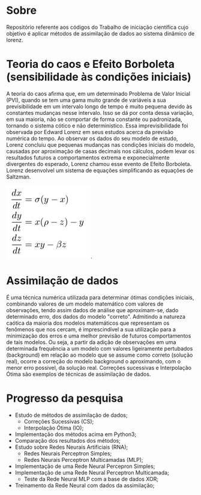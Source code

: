 # Sobre
Repositório referente aos códigos do Trabalho de iniciação científica cujo objetivo é aplicar métodos de assimilação de dados ao sistema dinâmico de lorenz.

# Teoria do caos e Efeito Borboleta (sensibilidade às condições iniciais)
A teoria do caos afirma que, em um determinado Problema de Valor Inicial (PVI), quando se tem uma gama muito grande de variáveis a sua previsibilidade em um intervalo longo de tempo é muito pequena devido às constantes mudanças nesse intervalo. Isso se dá por conta dessa variação, em sua maioria, não se comportar de forma constante ou padronizada, tornando o sistema cótico e não determinístico. Essa imprevisibilidade foi observada por Edward Lorenz em seus estudos acerca da previsão numérica do tempo. Ao observar os dados do seu modelo de estudo, Lorenz concluiu que pequenas mudanças nas condições iniciais do modelo, causadas por aproximação de casas decimais nos cálculos, podem levar os resultados futuros a comportamentos extrema e exponecialmente divergentes do esperado, Lorenz chamou esse evento de Efeito Borboleta. Lorenz desenvolvel um sistema de equações simplificando as equações de Saltzman.

![Fig. 1- Equações de Lorenz](https://raw.githubusercontent.com/daltonfelipe/assimilacao_de_dados/master/figuras/equacoes_lorenz.png).

# Assimilação de dados
É uma técnica numérica utilizada para determinar ótimas condições iniciais, combinando valores de um modelo matemático com valores de observações, tendo assim dados de análise que aproximam-se, dado determinado erro, dos dados do modelo "correto". Admitindo a natureza caótica da maioria dos modelos matemáticos que representam os fenômenos que nos cercam, é imprescindível a sua utilização para a minimização dos erros e uma melhor previsão de futuros comportamentos de tais modelos. Ou seja, a partir da adição de observações em uma determinada frequência a um modelo com valores ligeiramente pertubados (background) em relação ao modelo que se assume como correto (solução real), ocorre a correção do modelo background o aproximando, com o menor erro possivel, da solução real. Correções sucessivas e Interpolação Ótima são exemplos de técnicas de assimilação de dados.

# Progresso da pesquisa
* Estudo de métodos de assimilação de dados;
    - Correções Sucessivas (CS);
    - Interpolação Ótima (IO);
* Implementação dos métodos acima em Python3;
* Comparação dos resultados dos métodos;
* Estudo sobre Redes Neurais Artificiais (RNA);
    - Redes Neurais Perceptron Simples;
    - Redes Neurais Perceptron Multicamadas (MLP);
* Implementação de uma Rede Neural Percepron Simples;
* Implementação de uma Rede Neural Perceptron Multicamada;
    - Teste da Rede Neural MLP com a base de dados XOR;
* Treinamento da Rede Neural com dados da assimilação;

